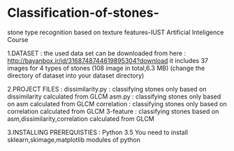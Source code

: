 # Classification-of-stones-
stone type recognition based on texture features-IUST Artificial Inteligence Course

1.DATASET :
  the used data set can be downloaded from here : http://bayanbox.ir/id/3168748744619895304?download
  it includes 37 images for 4 types of stones (108 image in total,6.3 MB)
  (change the directory of dataset into your dataset directory)
  
2.PROJECT FILES :
  dissimilarity.py : classifying stones only based on dissimilarity calculated from GLCM
  asm.py : classifying stones only based on asm calculated from GLCM
  correlation : classifying stones only based on correlation calculated from GLCM
  3-feature : classifying stones based on asm,dissimilarity,correlation calculated from GLCM
  
3.INSTALLING PREREQUISTIES : 
  Python 3.5 
  You need to install sklearn,skimage,matplotlib modules of python

